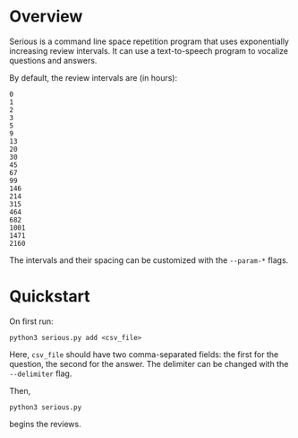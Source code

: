 # Overview

Serious is a command line space repetition program that uses
exponentially increasing review intervals.  It can use a
text-to-speech program to vocalize questions and answers.

By default, the review intervals are (in hours):

```
0
1
2
3
5
9
13
20
30
45
67
99
146
214
315
464
682
1001
1471
2160
```

The intervals and their spacing can be customized with the
`--param-*` flags.

# Quickstart

On first run:

```
python3 serious.py add <csv_file>
```

Here, `csv_file` should have two comma-separated fields: the first
for the question, the second for the answer.  The delimiter can be
changed with the `--delimiter` flag.

Then,

```
python3 serious.py
```

begins the reviews.
